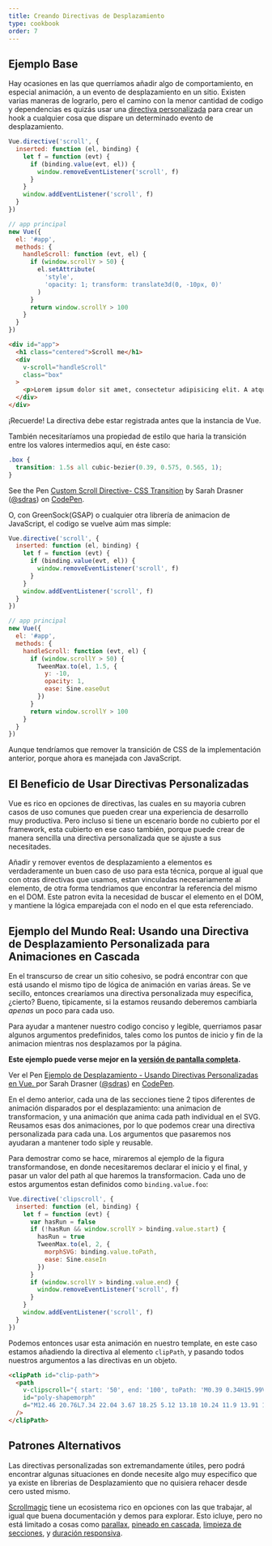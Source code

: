 ```yaml
---
title: Creando Directivas de Desplazamiento
type: cookbook
order: 7
---
```


## Ejemplo Base

Hay ocasiones en las que querríamos añadir algo de comportamiento, en especial animación, a un evento de desplazamiento en un sitio. Existen varias maneras de lograrlo, pero el camino con la menor cantidad de codigo y dependencias es quizás usar una [directiva personalizada](https://vuejs.org/v2/guide/custom-directive.html) para crear un hook a cualquier cosa que dispare un determinado evento de desplazamiento.

```js
Vue.directive('scroll', {
  inserted: function (el, binding) {
    let f = function (evt) {
      if (binding.value(evt, el)) {
        window.removeEventListener('scroll', f)
      }
    }
    window.addEventListener('scroll', f)
  }
})

// app principal
new Vue({
  el: '#app',
  methods: {
    handleScroll: function (evt, el) {
      if (window.scrollY > 50) {
        el.setAttribute(
          'style',
          'opacity: 1; transform: translate3d(0, -10px, 0)'
        )
      }
      return window.scrollY > 100
    }
  }
})
```

```html
<div id="app">
  <h1 class="centered">Scroll me</h1>
  <div
    v-scroll="handleScroll"
    class="box"
  >
    <p>Lorem ipsum dolor sit amet, consectetur adipisicing elit. A atque amet harum aut ab veritatis earum porro praesentium ut corporis. Quasi provident dolorem officia iure fugiat, eius mollitia sequi quisquam.</p>
  </div>
</div>
```

<p class="tip">¡Recuerde! La directiva debe estar registrada antes que la instancia de Vue.</p>

También necesitaríamos una propiedad de estilo que haria la transición entre los valores intermedios aquí, en éste caso:

```css
.box {
  transition: 1.5s all cubic-bezier(0.39, 0.575, 0.565, 1);
}
```

<p data-height="450" data-theme-id="5162" data-slug-hash="983220ed949ac670dff96bdcaf9d3338" data-default-tab="result" data-user="sdras" data-embed-version="2" data-pen-title="Custom Scroll Directive- CSS Transition" class="codepen">See the Pen <a href="https://codepen.io/sdras/pen/983220ed949ac670dff96bdcaf9d3338/">Custom Scroll Directive- CSS Transition</a> by Sarah Drasner (<a href="https://codepen.io/sdras">@sdras</a>) on <a href="https://codepen.io">CodePen</a>.</p>
<script async src="https://static.codepen.io/assets/embed/ei.js"></script>

O, con GreenSock(GSAP) o cualquier otra librería de animacion de JavaScript, el codigo se vuelve aúm mas simple:

```js
Vue.directive('scroll', {
  inserted: function (el, binding) {
    let f = function (evt) {
      if (binding.value(evt, el)) {
        window.removeEventListener('scroll', f)
      }
    }
    window.addEventListener('scroll', f)
  }
})

// app principal
new Vue({
  el: '#app',
  methods: {
    handleScroll: function (evt, el) {
      if (window.scrollY > 50) {
        TweenMax.to(el, 1.5, {
          y: -10,
          opacity: 1,
          ease: Sine.easeOut
        })
      }
      return window.scrollY > 100
    }
  }
})
```
Aunque tendríamos que remover la transición de CSS de la implementación anterior, porque ahora es manejada con JavaScript.

## El Beneficio de Usar Directivas Personalizadas

Vue es rico en opciones de directivas, las cuales en su mayoria cubren casos de uso comunes que pueden crear una experiencia de desarrollo muy productiva. Pero incluso si tiene un escenario borde no cubierto por el framework, esta cubierto en ese caso también, porque puede crear de manera sencilla una directiva personalizada que se ajuste a sus necesitades.

Añadir y remover eventos de desplazamiento a elementos es verdaderamente un buen caso de uso para esta técnica, porque al igual que con otras directivas que usamos, estan vinculadas necesariamente al elemento, de otra forma tendriamos que encontrar la referencia del mismo en el DOM. Este patron evita la necesidad de buscar el elemento en el DOM, y mantiene la lógica emparejada con el nodo en el que esta referenciado.

## Ejemplo del Mundo Real: Usando una Directiva de Desplazamiento Personalizada para Animaciones en Cascada

En el transcurso de crear un sitio cohesivo, se podrá encontrar con que está usando el mismo tipo de lógica de animación en varias áreas. Se ve secillo, entonces crearíamos una directiva personalizada muy especifica, ¿cierto? Bueno, tipicamente, si la estamos reusando deberemos cambiarla _apenas_ un poco para cada uso.

Para ayudar a mantener nuestro codigo conciso y legible, querriamos pasar algunos argumentos predefinidos, tales como los puntos de inicio y fin de la animacion mientras nos desplazamos por la página.

**Este ejemplo puede verse mejor en la [versión de pantalla completa](https://s.codepen.io/sdras/debug/078c19f5b3ed7f7d28584da450296cd0).**

<p data-height="500" data-theme-id="5162" data-slug-hash="c8c55e3e0bba997350551dd747119100" data-default-tab="result" data-user="sdras" data-embed-version="2" data-pen-title="Scrolling Example- Using Custom Directives in Vue" class="codepen">Ver el Pen <a href="https://codepen.io/sdras/pen/c8c55e3e0bba997350551dd747119100/">Ejemplo de Desplazamiento - Usando Directivas Personalizadas en Vue. </a> por Sarah Drasner (<a href="https://codepen.io/sdras">@sdras</a>) en <a href="https://codepen.io">CodePen</a>.</p>
<script async src="https://static.codepen.io/assets/embed/ei.js"></script>

En el demo anterior, cada una de las secciones tiene 2 tipos diferentes de animación disparados por el desplazamiento: una animacion de transformacion, y una animación  que anima cada path individual en el SVG. Reusamos esas dos animaciones, por lo que podemos crear una directiva personalizada para cada una. Los argumentos que pasaremos nos ayudaran a mantener todo siple y reusable.

Para demostrar como se hace, miraremos al ejemplo de la figura transformandose, en donde necesitaremos declarar el inicio y el final, y pasar un valor del path al que haremos la transformacion. Cada uno de estos argumentos estan definidos como `binding.value.foo`:

```js
Vue.directive('clipscroll', {
  inserted: function (el, binding) {
    let f = function (evt) {
      var hasRun = false
      if (!hasRun && window.scrollY > binding.value.start) {
        hasRun = true
        TweenMax.to(el, 2, {
          morphSVG: binding.value.toPath,
          ease: Sine.easeIn
        })
      }
      if (window.scrollY > binding.value.end) {
        window.removeEventListener('scroll', f)
      }
    }
    window.addEventListener('scroll', f)
  }
})
```
Podemos entonces usar esta animación en nuestro template, en este caso estamos añadiendo la directiva al elemento `clipPath`, y pasando todos nuestros argumentos a las directivas en un objeto.

```html
<clipPath id="clip-path">
  <path
    v-clipscroll="{ start: '50', end: '100', toPath: 'M0.39 0.34H15.99V22.44H0.39z' }"
    id="poly-shapemorph"
    d="M12.46 20.76L7.34 22.04 3.67 18.25 5.12 13.18 10.24 11.9 13.91 15.69 12.46 20.76z"
  />
</clipPath>
```

## Patrones Alternativos

Las directivas personalizadas son extremandamente útiles, pero podrá encontrar algunas situaciones en donde necesite algo muy especifico que ya existe en librerias de Desplazamiento que no quisiera rehacer desde cero usted mismo.

[Scrollmagic](http://scrollmagic.io/) tiene un ecosistema rico en opciones con las que trabajar, al igual que buena documentación y demos para explorar. Esto icluye, pero no está limitado a cosas como [parallax](http://scrollmagic.io/examples/advanced/parallax_scrolling.html), [pineado en cascada](http://scrollmagic.io/examples/expert/cascading_pins.html), [limpieza de secciones](http://scrollmagic.io/examples/basic/section_wipes_natural.html), y [duración responsiva](http://scrollmagic.io/examples/basic/responsive_duration.html).
